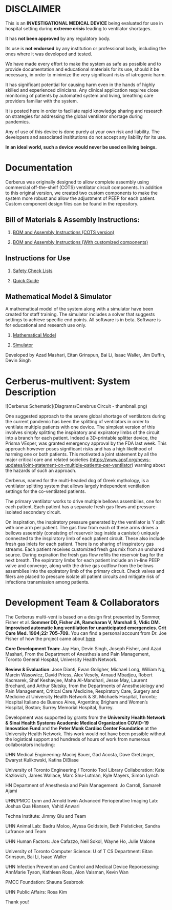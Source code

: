 # DISCLAIMER

This is an **INVESTIGATIONAL MEDICAL DEVICE** being evaluated for use
in hospital setting during **extreme crisis** leading to ventilator
shortages.

It has **not been approved** by any regulatory body.

Its use is **not endorsed** by any institution or professional body,
including the ones where it was developed and tested.

We have made every effort to make the system as safe as possible and to
provide documentation and educational materials for its use, should it be
necessary, in order to minimize the very significant risks of iatrogenic harm.

It has significant potential for causing harm  even in the hands of highly
skilled and experienced clinicians. Any clinical application requires close
monitoring of patients by automated system and living, breathing care providers
familiar with the system.

It is posted here in order to faciliate rapid knowledge sharing and research
on strategies for addressing the global ventilator shortage during pandemics.

Any of use of this device is done purely at your own risk and liability. The
developers and associated insititutions do not accept any liability for its use.

**In an ideal world, such a device would never be used on living beings.**

# Documentation
Cerberus was originally designed to allow complete assembly using commercial off-the-shelf (COTS) ventilator circuit components. In addition to this original version, we created two custom components to make the system more robust and allow the adjustment of PEEP for each patient. Custom component design files can be found in the repository.

## Bill of Materials & Assembly Instructions:

1. <a href="https://github.com/tgh-apil/Cerberus-Multivent/blob/master/Documentation/Cerberus%20-%20BOM%20and%20Assembly%20Instructions%20-%20Hospital%20COTS%20Components.pdf" rel="nofollow" target="_blank">BOM and Assembly Instructions (COTS version)</a>

2. <a href="https://github.com/tgh-apil/Cerberus-Multivent/blob/master/Documentation/Cerberus%20-%20BOM%20and%20Assembly%20Instructions%20-%20Micromanufactured%20Components.pdf" rel="nofollow" target="_blank">BOM and Assembly Instructions (With customized components)</a>

## Instructions for Use

1. <a href="https://github.com/tgh-apil/Cerberus-Multivent/blob/master/Documentation/Cerberus%20-%20Safety%20Check%20Lists.pdf" rel="nofollow" target="_blank">Safety Check Lists</a> 

2. <a href="https://github.com/tgh-apil/Cerberus-Multivent/blob/master/Documentation/Cerberus%20-%20Quick%20Guide.pdf" rel="nofollow" target="_blank">Quick Guide</a> 

## Mathematical Model & Simulator

A mathematical model of the system along with a simulator have been created for staff training. The simulator includes a solver that suggests settings to achieve specific end points. All software is in beta. Software is for educational and research use only.

1. <a href="https://github.com/tgh-apil/Cerberus-Multivent/tree/master/Simulator" rel="nofollow" target="_blank">Mathematical Model</a>

2. <a href="https://ventilator-simulator.now.sh/" rel="nofollow" target="_blank">Simulator</a>  

Developed by Azad Mashari, Eitan Grinspun, Bai Li, Isaac Waller, Jim Duffin, Devin Singh

# Cerberus-multivent: System Description

![Cerberus Schematic](Diagrams/Cerebrus Circuit - thumbnail.png)

One suggested approach to the severe global shortage of ventilators during the current pandemic has been the splitting of ventilators in order to ventilate multiple patients with one device. The simplest version of this involves simply splitting the inspiratory and expiratory limbs of the circuit into a branch for each patient. Indeed a 3D-printable splitter device, the Prisma VEsper, was granted emergency approval by the FDA last week. This approach however poses significant risks and has a high likelihood of harming one or both patients. This motivated a joint statement by all the major critical
care and related societies (<a href="https://www.apsf.org/news-updates/joint-statement-on-multiple-patients-per-ventilator" rel="nofollow" target="_blank">https://www.apsf.org/news-updates/joint-statement-on-multiple-patients-per-ventilator</a>) warning about the hazards of such an approach.

Cerberus, named for the multi-headed dog of Greek mythology, is a ventilator splitting system that allows largely independent ventilation settings for the co-ventilated patients.

The primary ventilator works to drive multiple bellows assemblies, one for each patient. Each patient has a separate fresh gas flows and pressure-isolated secondary circuit.

On inspiration, the inspiratory pressure generated by the ventilator is Y split with one arm per patient. The gas flow from each of these arms drives a bellows assembly (consisting of reservoir bag inside a canister) uniquely connected to the inspiratory limb of each patient circuit. These also include fresh gas inlets for each patient. There is no sharing of inspiratory gas streams. Each patient receives customized fresh gas mix from an unshared source. During expiration the fresh gas flow refills the reservoir bag for the next breath. The expiratory limbs for each patient include an in-line PEEP valve and converge, along with the drive gas outflow from the bellows assemblies into the expiratory limb of the primary circuit. Check valves and filers are placed to pressure isolate all patient circuits and mitigate risk of infections transmission among patients.

# Development Team &amp; Collaborators

The Cerberus multi-vent is based on a design first presented by Sommer, Fisher et al. **Sommer DD, Fisher JA, Ramcharan V, Marshall S, Vidic DM. Improvised automatic lung ventilation for unanticipated emergencies. Crit Care Med. 1994;22: 705–709.** You can find a personal account from Dr. Joe Fisher of how the project came about <a href="https://www.drjoefisher.com/posts/fresh-air-cbc-may-9-2020-covid-19-and-the-real-back-story" rel="nofollow" target="_blank">here</a> 

**Core Development Team**: Jay Han, Devin Singh, Joseph Fisher, and Azad Mashari, From the Department of Anesthesia and Pain Management, Toronto General Hospital, University Health Network.

**Review & Evaluation**: Jose Dianti, Ewan Goligher, Michael Long, William Ng, Marcin Wasowicz, David Priess, Alex Vesely, Arnaud Mbadjeu, Robert Kacmarek, Shaf Keshavjee, Maha Al-Mandhari, Jesse May, Laurent Brochard, and Arthur Slutsky, from the Departments of Anesthesiology and Pain Management, Critical Care Medicine, Respiratory Care, Surgery and Medicine at University Health Network & St. Michaels Hospital, Toronto; Hospital Italiano de Buenos Aires, Argentina; Brigham and Women’s Hospital, Boston; Surrey Memorial Hospital, Surrey. 

Development was supported by grants from the **University Health Network & Sinai Health Systems Academic Medical Organization COVID-19 Innovation Fund** and the **Peter Munk Cardiac Center Foundation** at the University Health Network. This work would not have been possible without the logistical support and hundreds of hours of work from numerous collaborators including:

UHN Medical Engineering: Maciej Bauer, Gad Acosta, Dave Gretzinger, Ewaryst Kulikowski, Katina DiBiase

University of Toronto Engineering / Toronto Tool Library Collaboration: Kate Kazlovich, James Wallace, Marc Shu-Lutman, Kyle Mayers, Simon Lynch 

HN Department of Anesthesia and Pain Management: Jo Carroll, Samareh Ajami

UHN/PMCC Lynn and Arnold Irwin Advanced Perioperative Imaging Lab: Joshua Qua Hiansen, Vahid Anwari

Techna Institute: Jimmy Qiu and Team

UHN Animal Lab: Badru Moloo, Alyssa Goldstein, Beth Pielsticker, Sandra Lafrance and Team

UHN Human Factors: Joe Cafazzo, Neil Sokol, Wayne Ho, Julie Malone

University of Toronto Computer Science: U of T CS Department: Eitan Grinspun, Bai Li, Isaac Waller

UHN Infection Prevention and Control and Medical Device Reporcessing: AnnMarie Tyson, Kathleen Ross, Alon Vaisman, Kevin Wan

PMCC Foundation: Shauna Seabrook

UHN Public Affairs: Rosa Kim

Thank you!


